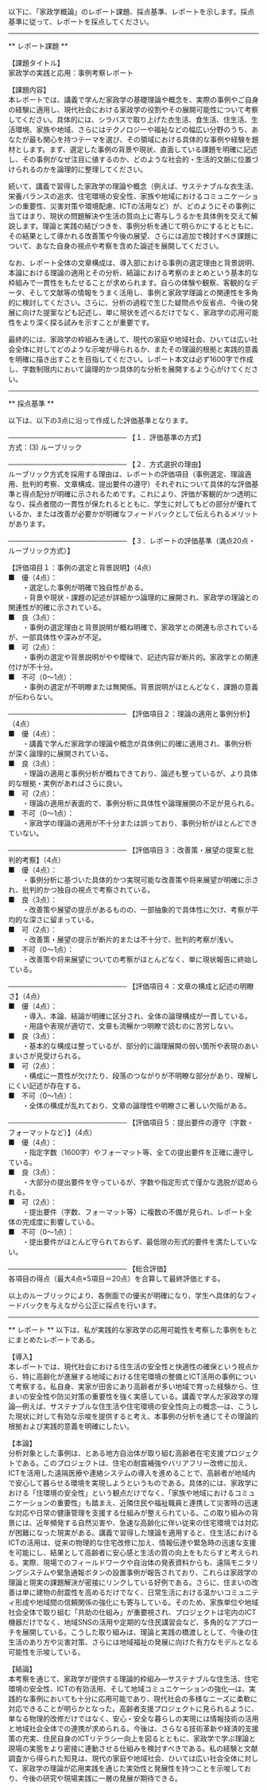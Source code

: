 以下に、「家政学概論」のレポート課題、採点基準、レポートを示します。採点基準に従って、レポートを採点してください。

---------------------------------------
** レポート課題 **

【課題タイトル】  
家政学の実践と応用：事例考察レポート

【課題内容】  
本レポートでは、講義で学んだ家政学の基礎理論や概念を、実際の事例やご自身の経験に適用し、現代社会における家政学の役割やその展開可能性について考察してください。具体的には、シラバスで取り上げた衣生活、食生活、住生活、生活環境、家族や地域、さらにはテクノロジーや福祉などの幅広い分野のうち、あなたが最も関心を持つテーマを選び、その領域における具体的な事例や経験を題材とします。まず、選定した事例の背景や現状、直面している課題を明確に記述し、その事例がなぜ注目に値するのか、どのような社会的・生活的文脈に位置づけられるのかを論理的に整理してください。

続いて、講義で習得した家政学の理論や概念（例えば、サステナブルな衣生活、栄養バランスの追求、住宅環境の安全性、家族や地域におけるコミュニケーションの重要性、災害対策や環境配慮、ICTの活用など）が、どのようにその事例に当てはまり、現状の問題解決や生活の質向上に寄与しうるかを具体例を交えて解説します。理論と実践の結びつきを、事例分析を通じて明らかにするとともに、その結果として導かれる改善策や今後の展望、さらには追加で検討すべき課題について、あなた自身の視点や考察を含めた論述を展開してください。

なお、レポート全体の文章構成は、導入部における事例の選定理由と背景説明、本論における理論の適用とその分析、結論における考察のまとめという基本的な枠組みで一貫性をもたせることが求められます。自らの体験や観察、客観的なデータ、そして文献等の情報をうまく活用し、事例と家政学理論との関連性を多角的に検討してください。さらに、分析の過程で生じた疑問点や反省点、今後の発展に向けた提案なども記述し、単に現状を述べるだけでなく、家政学の応用可能性をより深く探る試みを示すことが重要です。

最終的には、家政学の枠組みを通して、現代の家庭や地域社会、ひいては広い社会全体に対してどのような示唆が得られるか、またその理論的根拠と実践的意義を明確に描き出すことを目指してください。レポート本文は必ず1600字で作成し、字数制限内において論理的かつ具体的な分析を展開するよう心がけてください。

---------------------------------------
** 採点基準 **

以下は、以下の3点に沿って作成した評価基準となります。

────────────────────────
【１．評価基準の方式】  
方式：(3) ルーブリック

────────────────────────
【２．方式選択の理由】  
ルーブリック方式を採用する理由は、レポートの評価項目（事例選定、理論適用、批判的考察、文章構成、提出要件の遵守）それぞれについて具体的な評価基準と得点配分が明確に示されるためです。これにより、評価が客観的かつ透明になり、採点者間の一貫性が保たれるとともに、学生に対してもどの部分が優れているか、または改善が必要かが明確なフィードバックとして伝えられるメリットがあります。

────────────────────────
【３．レポートの評価基準（満点20点・ルーブリック方式）】

【評価項目１：事例の選定と背景説明】（4点）  
■　優（4点）：  
  ・選定した事例が明確で独自性がある。  
  ・背景や現状・課題の記述が詳細かつ論理的に展開され、家政学の理論との関連性が的確に示されている。  
■　良（3点）：  
  ・事例の選定理由と背景説明が概ね明確で、家政学との関連も示されているが、一部具体性や深みが不足。  
■　可（2点）：  
  ・事例の選定や背景説明がやや曖昧で、記述内容が断片的。家政学との関連付けが不十分。  
■　不可（0～1点）：  
  ・事例の選定が不明瞭または無関係。背景説明がほとんどなく、課題の意義が伝わらない。

────────────────────────
【評価項目２：理論の適用と事例分析】（4点）  
■　優（4点）：  
  ・講義で学んだ家政学の理論や概念が具体例に的確に適用され、事例分析が深く論理的に展開されている。  
■　良（3点）：  
  ・理論の適用と事例分析が概ねできており、論述も整っているが、より具体的な根拠・実例があればさらに良い。  
■　可（2点）：  
  ・理論の適用が表面的で、事例分析に具体性や論理展開の不足が見られる。  
■　不可（0～1点）：  
  ・家政学の理論の適用が不十分または誤っており、事例分析がほとんどできていない。

────────────────────────
【評価項目３：改善策・展望の提案と批判的考察】（4点）  
■　優（4点）：  
  ・事例分析に基づいた具体的かつ実現可能な改善策や将来展望が明確に示され、批判的かつ独自の視点で考察されている。  
■　良（3点）：  
  ・改善策や展望の提示があるものの、一部抽象的で具体性に欠け、考察が平均的な深さに留まっている。  
■　可（2点）：  
  ・改善策・展望の提示が断片的または不十分で、批判的考察が浅い。  
■　不可（0～1点）：  
  ・改善策や将来展望についての考察がほとんどなく、単に現状報告に終始している。

────────────────────────
【評価項目４：文章の構成と記述の明瞭さ】（4点）  
■　優（4点）：  
  ・導入、本論、結論が明確に区分され、全体の論理構成が一貫している。  
  ・用語や表現が適切で、文章も流暢かつ明瞭で読むのに苦労しない。  
■　良（3点）：  
  ・基本的な構成は整っているが、部分的に論理展開の弱い箇所や表現のあいまいさが見受けられる。  
■　可（2点）：  
  ・構成に一貫性が欠けたり、段落のつながりが不明瞭な部分があり、理解しにくい記述が存在する。  
■　不可（0～1点）：  
  ・全体の構成が乱れており、文章の論理性や明瞭さに著しい欠陥がある。

────────────────────────
【評価項目５：提出要件の遵守（字数・フォーマットなど）】（4点）  
■　優（4点）：  
  ・指定字数（1600字）やフォーマット等、全ての提出要件を正確に遵守している。  
■　良（3点）：  
  ・大部分の提出要件を守っているが、字数や指定形式で僅かな逸脱が認められる。  
■　可（2点）：  
  ・提出要件（字数、フォーマット等）に複数の不備が見られ、レポート全体の完成度に影響している。  
■　不可（0～1点）：  
  ・提出要件がほとんど守られておらず、最低限の形式的要件を満たしていない。

────────────────────────
【総合評価】  
各項目の得点（最大4点×5項目＝20点）を合算して最終評価とする。

以上のルーブリックにより、各側面での優劣が明確になり、学生へ具体的なフィードバックを与えながら公正に採点を行います。

---------------------------------------
** レポート **
以下は、私が実践的な家政学の応用可能性を考察した事例をもとにまとめたレポートである。

【導入】  
本レポートでは、現代社会における住生活の安全性と快適性の確保という視点から、特に高齢化が進展する地域における住宅環境の整備とICT活用の事例について考察する。私自身、実家が田舎にあり高齢者が多い地域で育った経験から、住まいの安全性や防災対策の重要性を強く実感している。講義で学んだ家政学の理論―例えば、サステナブルな住生活や住宅環境の安全性向上の概念―は、こうした現状に対して有効な示唆を提供すると考え、本事例の分析を通じてその理論的根拠および実践的意義を明確にしたい。

【本論】  
分析対象とした事例は、とある地方自治体が取り組む高齢者在宅支援プロジェクトである。このプロジェクトは、住宅の耐震補強やバリアフリー改修に加え、ICTを活用した遠隔医療や連絡システムの導入を進めることで、高齢者が地域内で安心して暮らせる環境を実現しようというものである。具体的には、家政学における「住環境の安全性」という観点だけでなく、「家族や地域におけるコミュニケーションの重要性」も踏まえ、近隣住民や福祉職員と連携して災害時の迅速な対応や日常の健康管理を支援する仕組みが整えられている。この取り組みの背景には、近年頻発する自然災害や、急速な高齢化に伴い従来の住宅環境では対応が困難になった現実がある。講義で習得した理論を適用すると、住生活におけるICTの活用は、従来の物理的な住宅改修に加え、情報伝達や緊急時の迅速な支援を可能にし、結果として高齢者に安心感と生活の質の向上をもたらすと考えられる。実際、現場でのフィールドワークや自治体の発表資料からも、遠隔モニタリングシステムや緊急通報ボタンの設置事例が報告されており、これらは家政学の理論と現実の課題解決が密接にリンクしている好例である。さらに、住まいの改善は単に建物の耐震性を高めるだけでなく、日常生活における温かいコミュニティ形成や地域間の信頼関係の強化にも寄与している。そのため、家族単位や地域社会全体で取り組む「共助の仕組み」が重要視され、プロジェクトは宅内のICT機器だけでなく、地域SNSの活用や定期的な住民講習会など、多角的なアプローチを展開している。こうした取り組みは、理論と実践の橋渡しとして、今後の住生活のあり方や災害対策、さらには地域福祉の発展に向けた有力なモデルとなる可能性を示唆している。

【結論】  
本考察を通じて、家政学が提供する理論的枠組み―サステナブルな住生活、住宅環境の安全性、ICTの有効活用、そして地域コミュニケーションの強化―は、実践的な事例においても十分に応用可能であり、現代社会の多様なニーズに柔軟に対応できることが明らかとなった。高齢者支援プロジェクトに見られるように、単なる物理的改修だけではなく、安心・安全な暮らしの実現には情報技術の活用と地域社会全体での連携が求められる。今後は、さらなる技術革新や経済的支援策の充実、住民自身のICTリテラシー向上を図るとともに、家政学で学ぶ理論と現場の実態をより密接に連動させる仕組みを検討すべきである。私の経験と文献調査から得られた知見は、現代の家庭や地域社会、ひいては広い社会全体に対して、家政学の理論が応用実践を通じた実効性と発展性を持つことを示唆しており、今後の研究や現場実践に一層の発展が期待できる。

